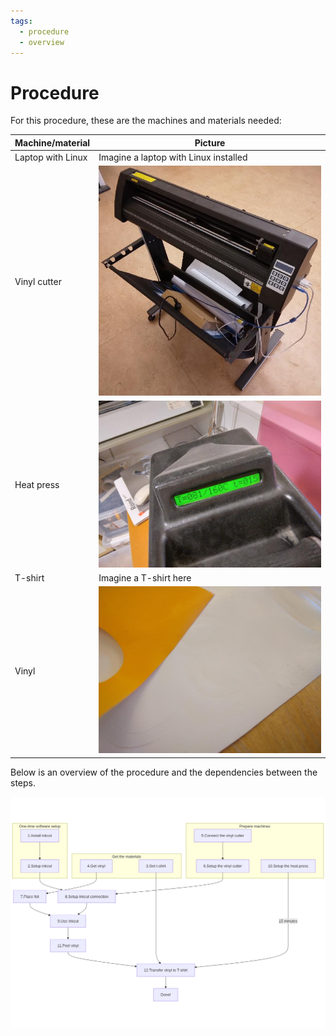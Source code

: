```yaml
---
tags:
  - procedure
  - overview
---
```


# Procedure

For this procedure, these are the machines and materials needed:

Machine/material |Picture
-----------------|--------------------------------------------------------------------
Laptop with Linux|Imagine a laptop with Linux installed
Vinyl cutter     |![Our Vevor vinyl cutter from an isometric perspective](../vevor_vinyl_cutter_isometric.jpg)
Heat press       |![Press not yet ready](press_not_yet_ready.jpg)
T-shirt          |Imagine a T-shirt here
Vinyl            |![Vinyl](transfer_some_ready.jpg)

Below is an overview of the procedure
and the dependencies between the steps.

![Overview of the procedure](overview.png)
